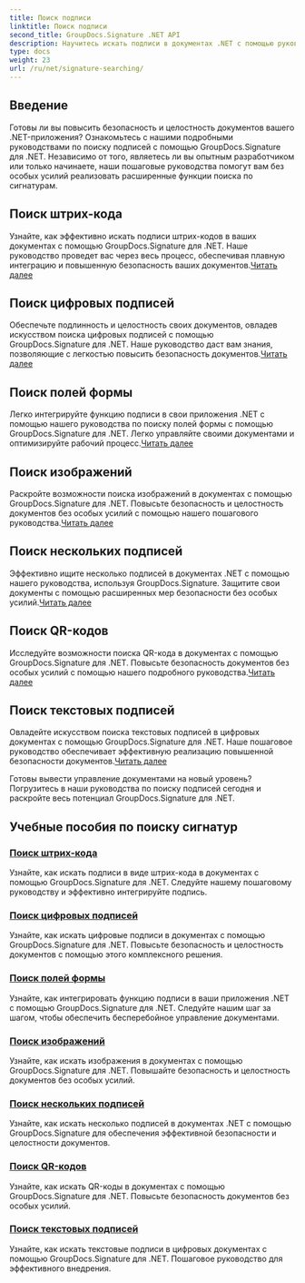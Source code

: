 ```yaml
---
title: Поиск подписи
linktitle: Поиск подписи
second_title: GroupDocs.Signature .NET API
description: Научитесь искать подписи в документах .NET с помощью руководств GroupDocs.Signature для .NET. Повысьте безопасность с помощью поиска по штрих-коду, цифровому коду, изображению, тексту и QR-коду.
type: docs
weight: 23
url: /ru/net/signature-searching/
---
```

## Введение

Готовы ли вы повысить безопасность и целостность документов вашего .NET-приложения? Ознакомьтесь с нашими подробными руководствами по поиску подписей с помощью GroupDocs.Signature для .NET. Независимо от того, являетесь ли вы опытным разработчиком или только начинаете, наши пошаговые руководства помогут вам без особых усилий реализовать расширенные функции поиска по сигнатурам.

## Поиск штрих-кода
 Узнайте, как эффективно искать подписи штрих-кодов в ваших документах с помощью GroupDocs.Signature для .NET. Наше руководство проведет вас через весь процесс, обеспечивая плавную интеграцию и повышенную безопасность ваших документов.[Читать далее](./search-for-barcode/)

## Поиск цифровых подписей
 Обеспечьте подлинность и целостность своих документов, овладев искусством поиска цифровых подписей с помощью GroupDocs.Signature для .NET. Наше руководство даст вам знания, позволяющие с легкостью повысить безопасность документов.[Читать далее](./search-for-digital-signatures/)

## Поиск полей формы
Легко интегрируйте функцию подписи в свои приложения .NET с помощью нашего руководства по поиску полей формы с помощью GroupDocs.Signature для .NET. Легко управляйте своими документами и оптимизируйте рабочий процесс.[Читать далее](./search-for-form-fields/)

## Поиск изображений
 Раскройте возможности поиска изображений в документах с помощью GroupDocs.Signature для .NET. Повысьте безопасность и целостность документов без особых усилий с помощью нашего пошагового руководства.[Читать далее](./search-for-images/)

## Поиск нескольких подписей
 Эффективно ищите несколько подписей в документах .NET с помощью нашего руководства, используя GroupDocs.Signature. Защитите свои документы с помощью расширенных мер безопасности без особых усилий.[Читать далее](./search-for-multiple-signatures/)

## Поиск QR-кодов
 Исследуйте возможности поиска QR-кода в документах с помощью GroupDocs.Signature для .NET. Повысьте безопасность документов без особых усилий с помощью нашего подробного руководства.[Читать далее](./search-for-qr-codes/)

## Поиск текстовых подписей
Овладейте искусством поиска текстовых подписей в цифровых документах с помощью GroupDocs.Signature для .NET. Наше пошаговое руководство обеспечивает эффективную реализацию повышенной безопасности документов.[Читать далее](./search-for-text-signatures/)

Готовы вывести управление документами на новый уровень? Погрузитесь в наши руководства по поиску подписей сегодня и раскройте весь потенциал GroupDocs.Signature для .NET.

## Учебные пособия по поиску сигнатур
### [Поиск штрих-кода](./search-for-barcode/)
Узнайте, как искать подписи в виде штрих-кода в документах с помощью GroupDocs.Signature для .NET. Следуйте нашему пошаговому руководству и эффективно интегрируйте подпись.
### [Поиск цифровых подписей](./search-for-digital-signatures/)
Узнайте, как искать цифровые подписи в документах с помощью GroupDocs.Signature для .NET. Повысьте безопасность и целостность документов с помощью этого комплексного решения.
### [Поиск полей формы](./search-for-form-fields/)
Узнайте, как интегрировать функцию подписи в ваши приложения .NET с помощью GroupDocs.Signature для .NET. Следуйте нашим шаг за шагом, чтобы обеспечить бесперебойное управление документами.
### [Поиск изображений](./search-for-images/)
Узнайте, как искать изображения в документах с помощью GroupDocs.Signature для .NET. Повышайте безопасность и целостность документов без особых усилий.
### [Поиск нескольких подписей](./search-for-multiple-signatures/)
Узнайте, как искать несколько подписей в документах .NET с помощью GroupDocs.Signature для обеспечения эффективной безопасности и целостности документов.
### [Поиск QR-кодов](./search-for-qr-codes/)
Узнайте, как искать QR-коды в документах с помощью GroupDocs.Signature для .NET. Повысьте безопасность документов без особых усилий.
### [Поиск текстовых подписей](./search-for-text-signatures/)
Узнайте, как искать текстовые подписи в цифровых документах с помощью GroupDocs.Signature для .NET. Пошаговое руководство для эффективного внедрения.